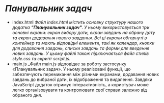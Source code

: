 # *Панувальник задач*
* index.html
  _Файл index.html містить основну структуру нашого додатка **"Планувальник задач"**. У ньому використовується три основні екрани: екран вибору дати, екран завдань на обрану дату та екран додавання нового завдання. Всі ці екрани обгорнуті в контейнер та мають відповідні елементи, такі як календар, кнопки для додавання завдань, списки завдань та форми для введення нових завдань. У цьому файлі також підключається файл стилів style.css та скрипт script.js._
* main.js
  _Файл main.js відповідає за роботу застосунку «Планувальник задач». У ньому реалізовані функції, що забезпечують перемикання між різними екранами, додавання нових завдань до вибраної дати, їх відображення та видалення. Завдяки JavaScript додаток отримує інтерактивність, а користувач може легко організовувати та контролювати свої справи залежно від обраного дня.
